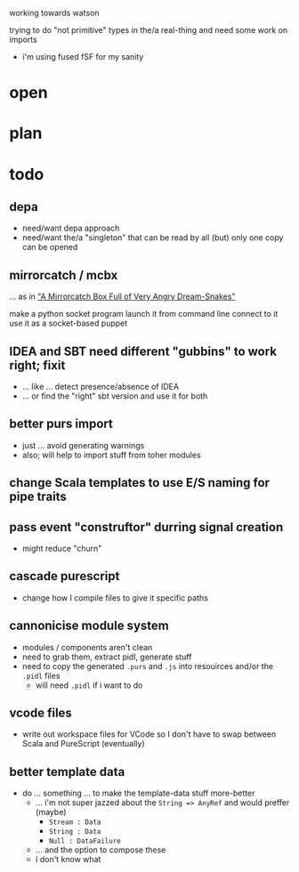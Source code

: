 
working towards watson

trying to do "not primitive" types in the/a real-thing and need some work on imports

- i'm using fused fSF for my sanity

# open

# plan

# todo

## depa

- need/want depa approach
- need/want the/a "singleton" that can be read by all (but) only one copy can be opened

## mirrorcatch / mcbx

... as in ["A Mirrorcatch Box Full of Very Angry Dream-Snakes"](https://sunlesssea.gamepedia.com/A_Mirrorcatch_Box_Full_of_Very_Angry_Dream-Snakes)

make a python socket program
launch it from command line
connect to it
use it as a socket-based puppet

## IDEA and SBT need different "gubbins" to work right; fixit

- ... like ... detect presence/absence of IDEA
- ... or find the "right" sbt version and use it for both


## better purs import

- just ... avoid generating warnings
- also; will help to import stuff from toher modules


## change Scala templates to use E/S naming for pipe traits

## pass event "construftor" durring signal creation

- might reduce "churn"

## cascade purescript

- change how I compile files to give it specific paths

## cannonicise module system

- modules / components aren't clean
- need to grab them, extract pidl, generate stuff
- need to copy the generated `.purs` and `.js` into resouirces and/or the `.pidl` files
	- will need `.pidl` if i want to do


## vcode files

- write out workspace files for VCode so I don't have to swap between Scala and PureScript (eventually)


## better template data

- do ... something ... to make the template-data stuff more-better
	- ... i'm not super jazzed about the `String => AnyRef` and would preffer (maybe)
		- `Stream : Data`
		- `String : Data`
		- `Null : DataFailure`
	- ... and the option to compose these
	- i don't know what
